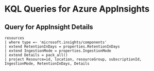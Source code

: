 # KQL Queries for Azure AppInsights

## Query for AppInsight Details
```
resources
| where type =~ 'microsoft.insights/components'
| extend RetentionInDays = properties.RetentionInDays
| extend IngestionMode = properties.IngestionMode
| extend Details = pack_all()
| project Resource=id, location, resourceGroup, subscriptionId, IngestionMode, RetentionInDays, Details
```
